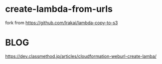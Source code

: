 # create-lambda-from-urls

fork from https://github.com/lrakai/lambda-copy-to-s3

# BLOG
https://dev.classmethod.jp/articles/cloudformation-weburl-create-lamba/
